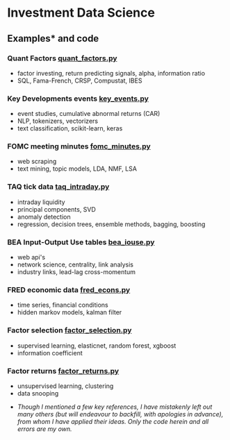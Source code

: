 # Investment Data Science

## Examples* and code

### Quant Factors [quant_factors.py](quant_factors.py)
- factor investing, return predicting signals, alpha, information ratio
- SQL, Fama-French, CRSP, Compustat, IBES

### Key Developments events [key_events.py](key_events.py)
- event studies, cumulative abnormal returns (CAR)
- NLP, tokenizers, vectorizers
- text classification, scikit-learn, keras

### FOMC meeting minutes [fomc_minutes.py](fomc_minutes.py)
- web scraping
- text mining, topic models, LDA, NMF, LSA

### TAQ tick data [taq_intraday.py](taq_intraday.py)
- intraday liquidity
- principal components, SVD
- anomaly detection
- regression, decision trees, ensemble methods, bagging, boosting

### BEA Input-Output Use tables [bea_iouse.py](bea_iouse.py)
- web api's
- network science, centrality, link analysis
- industry links, lead-lag cross-momentum

### FRED economic data [fred_econs.py](fred_econs.py)
- time series, financial conditions
- hidden markov models, kalman filter

### Factor selection [factor_selection.py](factor_selection.py)
- supervised learning, elasticnet, random forest, xgboost
- information coefficient

### Factor returns [factor_returns.py](factor_returns.py)
- unsupervised learning, clustering
- data snooping

 * _Though I mentioned a few key references, I have mistakenly left out many others
(but will endeavour to backfill, with apologies in advance), from whom I have applied
their ideas. Only the code herein and all errors are my own._
